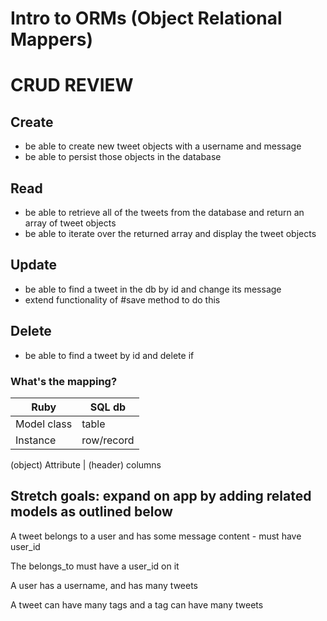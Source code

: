 # Intro to ORMs (Object Relational Mappers)

# CRUD REVIEW

## Create
* be able to create new tweet objects with a username and message
* be able to persist those objects in the database

## Read
* be able to retrieve all of the tweets from the database and return an array of tweet objects
* be able to iterate over the returned array and display the tweet objects

## Update
* be able to find a tweet in the db by id and change its message
* extend functionality of #save method to do this

## Delete
* be able to find a tweet by id and delete if

### What's the mapping?
Ruby         |  SQL db
-----------  |  ----------
Model class  |  table
Instance     |  row/record
(object)
Attribute    |  (header) columns

## Stretch goals: expand on app by adding related models as outlined below

A tweet belongs to a user and has some message content - must have user_id

The belongs_to must have a user_id on it

A user has a username, and has many tweets

A tweet can have many tags and a tag can have many tweets
